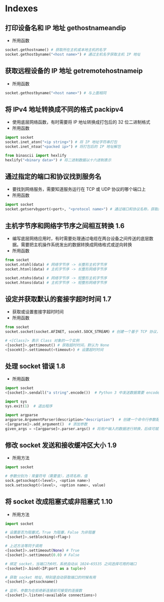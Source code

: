 # Indexes

## 打印设备名和 IP 地址 gethostnameandip
- 所用函数

```py
socket.gethostname() # 获取所在主机或本地主机的名字
socket.gethostbyname("<host name>") # 通过主机名字获取主机 IP 地址
```

## 获取远程设备的 IP 地址 getremotehostnameip
- 所用函数

```py
socket.gethostbyname("<host name>") # 与上面相同
```

## 将 IPv4 地址转换成不同的格式 packipv4
- 使用底层网络函数，有时需要将 IP 地址转换成打包后的 32 位二进制格式
- 所用函数

```py
import socket
socket.inet_aton("<ip string>") # 将 IP 地址字符串打包
socket.inet_ntoa("<packed ip>") # 将打包后的 IP 地址解包

from binascii import hexlify
hexlify("<binary data>") # 将二进制数据以十六进制表示
```

## 通过指定的端口和协议找到服务名
- 要找到网络服务，需要知道服务运行在 TCP 或 UDP 协议的哪个端口上
- 所用函数

```py
import socket
socket.getservbyport(<port>, "<protocol name>") # 通过端口和协议名称，获取服务的名字 
```

## 主机字节序和网络字节序之间相互转换 1.6
- 编写底层网络应用时，有时需要处理通过电缆在两台设备之间传送的底层数据。需要把主机操作系统发出的数据转换成网络格式或逆向转换
- 所用函数

```py
from socket
socket.ntohl(data) # 网络字节序 -> 长整形主机字节序
socket.htonl(data) # 主机字节序 -> 长整形网络字节序

socket.ntohs(data) # 网络字节序 -> 短整形主机字节序
socket.htons(data) # 主机字节序 -> 短整形网络字节序
```
## 设定并获取默认的套接字超时时间 1.7
- 获取或设置套接字超时时间
- 所用函数

```py
from socket
socket.socket(socket.AFINET, socekt.SOCK_STREAM) # 创建一个基于 TCP 协议，IP 地址为 IPv4 类型的套接字对象

# <[Class]> 表示 Class 对象的一个实例
<[socket]>.gettimeout() # 获取超时时间，默认为 None
<[socekt]>.settimeout(<timeout>) # 设置超时时间
```

## 处理 socket 错误 1.8
- 所用函数

```py
import socket
<[socket]>.sendall("a string".encode())  # Python 3 中发送数据需要 encode()

import sys
sys.exit(1)  # 退出程序

import argparse
argparse.ArgumentParser(description="description")  # 创建一个命令行参数配置
<[argparse]>.add_argument()  # 添加参数
given_args = <[argparse]>.parser.args() # 将用户输入的数据进行转换，后续可赋值到其他变量
```

## 修改 socket 发送和接收缓冲区大小 1.9
- 所用方法

```py
import socket

# 参数分别为：常量符号（需要查），选项名称，值
sock.getsockopt(<level>, <option name>)
sock.setsockopt(<level>, <option name>, value)
```
## 将 socket 改成阻塞式或非阻塞式 1.10
- 所用方法

```py
import socket

# 设置是否为阻塞式。True 为阻塞，False 为非阻塞
<[socket]>.setblocking(<flag>)

# 上述方法等同于调用
<[socket]>.settimeout(None) # True
<[socket]>.settimeout(0.0) # False

# 绑定 socket，当端口为0时，系统自动从 1024~65535 之间选择可用的端口
<[socket]>.bind(<IP:port as a tuple>)

# 获取 socket 地址，特别是自动获取端口的时候有用
<[socket]>.getsockname()

# 监听，参数为在拒绝新连接前可接受的连接数
<[socket]>.listen(<available connections>)
```

